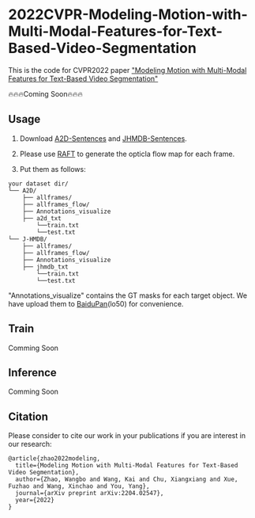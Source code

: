 # 2022CVPR-Modeling-Motion-with-Multi-Modal-Features-for-Text-Based-Video-Segmentation
This is the code for CVPR2022 paper ["Modeling Motion with Multi-Modal Features for Text-Based Video Segmentation"](https://arxiv.org/pdf/2204.02547v1.pdf)

🔥🔥🔥Coming Soon🔥🔥🔥
## Usage
1. Download [A2D-Sentences](https://kgavrilyuk.github.io/publication/actor_action/) and [JHMDB-Sentences](https://kgavrilyuk.github.io/publication/actor_action/).

2. Please use [RAFT](https://github.com/princeton-vl/RAFT) to generate the opticla flow map for each frame.

3. Put them as follows:
```
your dataset dir/
└── A2D/ 
    ├── allframes/  
    ├── allframes_flow/
    ├── Annotations_visualize
    ├── a2d_txt
        └──train.txt
        └──test.txt
└── J-HMDB/ 
    ├── allframes/  
    ├── allframes_flow/
    ├── Annotations_visualize
    ├── jhmdb_txt
        └──train.txt
        └──test.txt
```
"Annotations_visualize" contains the GT masks for each target object. We have upload them to [BaiduPan](https://pan.baidu.com/s/1pvQP75bHjYfRYZFoCVqpkQ?pwd=lo50)(lo50) for convenience.

## Train
Comming Soon

## Inference
Comming Soon
 
## Citation
Please consider to cite our work in your publications if you are interest in our research:
```
@article{zhao2022modeling,
  title={Modeling Motion with Multi-Modal Features for Text-Based Video Segmentation},
  author={Zhao, Wangbo and Wang, Kai and Chu, Xiangxiang and Xue, Fuzhao and Wang, Xinchao and You, Yang},
  journal={arXiv preprint arXiv:2204.02547},
  year={2022}
}
```

